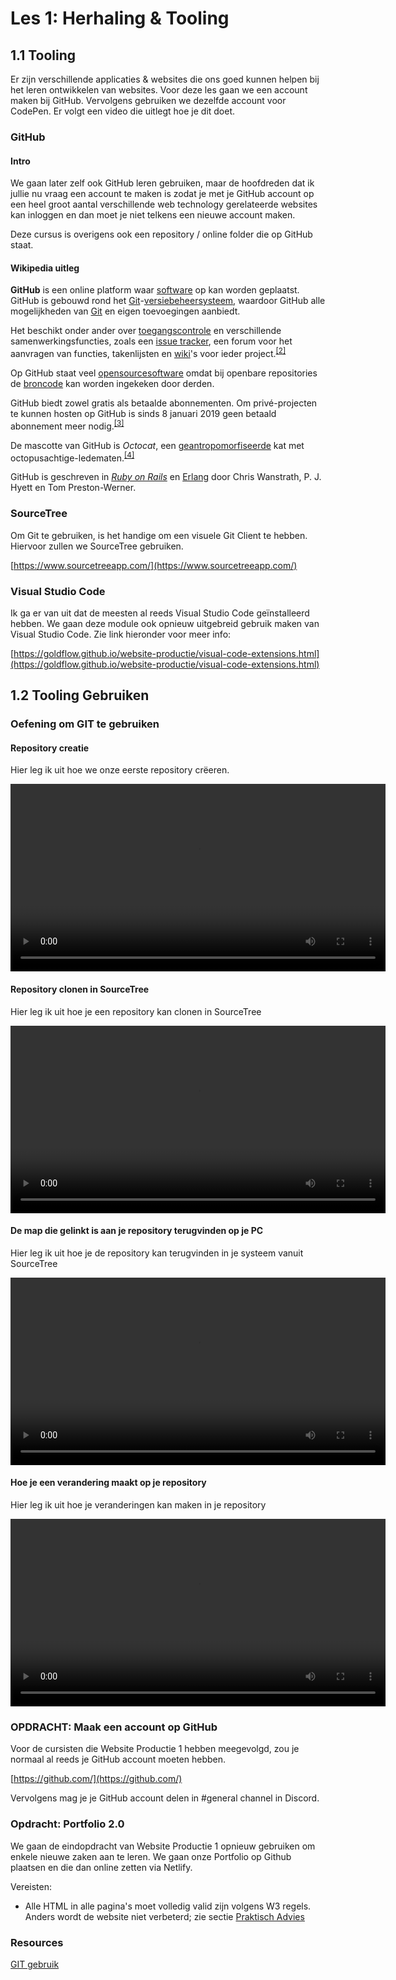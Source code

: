 # Les 1: Herhaling & Tooling

## 1.1 Tooling

Er zijn verschillende applicaties & websites die ons goed kunnen helpen bij het leren ontwikkelen van websites. Voor deze les gaan we een account maken bij GitHub. Vervolgens gebruiken we dezelfde account voor CodePen. Er volgt een video die uitlegt hoe je dit doet.

### GitHub

#### Intro

We gaan later zelf ook GitHub leren gebruiken, maar de hoofdreden dat ik jullie nu vraag een account te maken is zodat je met je GitHub account op een heel groot aantal verschillende web technology gerelateerde websites kan inloggen en dan moet je niet telkens een nieuwe account maken.

Deze cursus is overigens ook een repository / online folder die op GitHub staat.

#### Wikipedia uitleg

**GitHub** is een online platform waar [software](https://nl.wikipedia.org/wiki/Software "Software") op kan worden geplaatst. GitHub is gebouwd rond het [Git](https://nl.wikipedia.org/wiki/Git_(software) "Git (software)")-[versiebeheersysteem](https://nl.wikipedia.org/wiki/Versiebeheersysteem "Versiebeheersysteem"), waardoor GitHub alle mogelijkheden van [Git](https://nl.wikipedia.org/wiki/Git_(software) "Git (software)") en eigen toevoegingen aanbiedt.

Het beschikt onder ander over [toegangscontrole](https://nl.wikipedia.org/wiki/Toegangscontrole "Toegangscontrole") en verschillende samenwerkingsfuncties, zoals een [issue tracker](https://nl.wikipedia.org/wiki/Issue_tracker "Issue tracker"), een forum voor het aanvragen van functies, takenlijsten en [wiki](https://nl.wikipedia.org/wiki/Wiki "Wiki")'s voor ieder project.<sup id="cite_ref-2" class="reference">[[2]](https://nl.wikipedia.org/wiki/GitHub#cite_note-2)</sup>

Op GitHub staat veel [opensourcesoftware](https://nl.wikipedia.org/wiki/Opensourcesoftware "Opensourcesoftware") omdat bij openbare repositories de [broncode](https://nl.wikipedia.org/wiki/Broncode "Broncode") kan worden ingekeken door derden.

GitHub biedt zowel gratis als betaalde abonnementen. Om privé-projecten te kunnen hosten op GitHub is sinds 8 januari 2019 geen betaald abonnement meer nodig.<sup id="cite_ref-3" class="reference">[[3]](https://nl.wikipedia.org/wiki/GitHub#cite_note-3)</sup>

De mascotte van GitHub is _Octocat_, een [geantropomorfiseerde](https://nl.wikipedia.org/wiki/Antropomorfisme "Antropomorfisme") kat met octopusachtige-ledematen.<sup id="cite_ref-4" class="reference">[[4]](https://nl.wikipedia.org/wiki/GitHub#cite_note-4)</sup>

GitHub is geschreven in _[Ruby on Rails](https://nl.wikipedia.org/wiki/Ruby_on_Rails "Ruby on Rails")_ en [Erlang](https://nl.wikipedia.org/wiki/Erlang_(programmeertaal) "Erlang (programmeertaal)") door Chris Wanstrath, P. J. Hyett en Tom Preston-Werner.

### SourceTree

Om Git te gebruiken, is het handige om een visuele Git Client te hebben. Hiervoor zullen we SourceTree gebruiken.

[https://www.sourcetreeapp.com/](https://www.sourcetreeapp.com/)

### Visual Studio Code

Ik ga er van uit dat de meesten al reeds Visual Studio Code geïnstalleerd hebben. We gaan deze module ook opnieuw uitgebreid gebruik maken van Visual Studio Code. Zie link hieronder voor meer info:

[https://goldflow.github.io/website-productie/visual-code-extensions.html](https://goldflow.github.io/website-productie/visual-code-extensions.html)

## 1.2 Tooling Gebruiken

### Oefening om GIT te gebruiken

#### Repository creatie

Hier leg ik uit hoe we onze eerste repository crëeren.

<video width="600" controls>
<source src="create-repository.mkv">
</video>

#### Repository clonen in SourceTree

Hier leg ik uit hoe je een repository kan clonen in SourceTree

<video width="600" controls>
<source src="clone-repo-in-source-tree.mkv">
</video>

#### De map die gelinkt is aan je repository terugvinden op je PC

Hier leg ik uit hoe je de repository kan terugvinden in je systeem vanuit SourceTree

<video width="600" controls>
<source src="locate-repo-on-pc.mkv">
</video>


#### Hoe je een verandering maakt op je repository

Hier leg ik uit hoe je veranderingen kan maken in je repository

<video width="600" controls>
<source src="first-commit.mkv">
</video>

### OPDRACHT: Maak een account op GitHub

Voor de cursisten die Website Productie 1 hebben meegevolgd, zou je normaal al reeds je GitHub account moeten hebben.

[https://github.com/](https://github.com/)

Vervolgens mag je je GitHub account delen in #general channel in Discord.

### Opdracht: Portfolio 2.0

We gaan de eindopdracht van Website Productie 1 opnieuw gebruiken om enkele nieuwe zaken aan te leren. We gaan onze Portfolio op Github plaatsen en die dan online zetten via Netlify.

Vereisten:
* Alle HTML in alle pagina's moet volledig valid zijn volgens W3 regels. Anders wordt de website niet verbeterd; zie sectie [Praktisch Advies](../praktisch-advies)

### Resources

[GIT gebruik](https://rogerdudler.github.io/git-guide/index.nl.html)